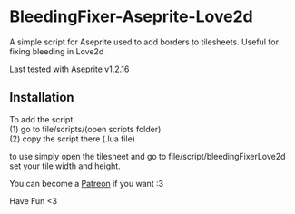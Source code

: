 # BleedingFixer-Aseprite-Love2d
A simple script for Aseprite used to add borders to tilesheets. Useful for fixing bleeding in Love2d

Last tested with Aseprite v1.2.16 <br />

## Installation
To add the script <br />
(1) go to file/scripts/(open scripts folder) <br />
(2) copy the script there (.lua file) <br />

to use simply open the tilesheet and go to file/script/bleedingFixerLove2d <br />
set your tile width and height. <br />

You can become a [Patreon](https://www.patreon.com/HamdyElzonqali) if you want :3

Have Fun <3
